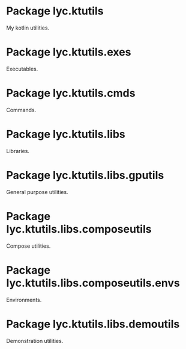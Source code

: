 <!---
Copyright 2022 Yucheng Liu. Apache License Version 2.0.
Apache License Version 2.0 copy: http://www.apache.org/licenses/LICENSE-2.0
--->

# Package lyc.ktutils

My kotlin utilities.

# Package lyc.ktutils.exes

Executables.

# Package lyc.ktutils.cmds

Commands.

# Package lyc.ktutils.libs

Libraries.

# Package lyc.ktutils.libs.gputils

General purpose utilities.

# Package lyc.ktutils.libs.composeutils

Compose utilities.

# Package lyc.ktutils.libs.composeutils.envs

Environments.

# Package lyc.ktutils.libs.demoutils

Demonstration utilities.
